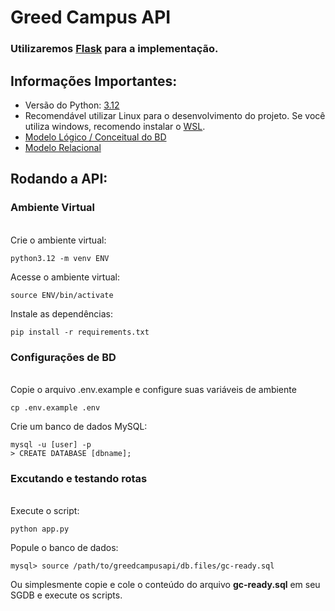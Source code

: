 # Greed Campus API

### Utilizaremos [Flask](https://flask.palletsprojects.com/en/3.0.x/) para a implementação.

## Informações Importantes:
* Versão do Python: [3.12](https://www.python.org/downloads/)
* Recomendável utilizar Linux para o desenvolvimento do projeto. Se você utiliza windows, recomendo instalar o [WSL](https://learn.microsoft.com/pt-br/windows/wsl/install).
* [Modelo Lógico / Conceitual do BD](https://app.brmodeloweb.com/#!/publicview/66a865c8ffbc074e6c4405fc)
* [Modelo Relacional](https://app.brmodeloweb.com/#!/publicview/66be982558221c2eaf5b53c1) 

## Rodando a API:

### Ambiente Virtual
\
Crie o ambiente virtual:
```
python3.12 -m venv ENV
```
Acesse o ambiente virtual:
```
source ENV/bin/activate
```
Instale as dependências:
```
pip install -r requirements.txt
```

### Configurações de BD
\
Copie o arquivo .env.example e configure suas variáveis de ambiente
```
cp .env.example .env
```
Crie um banco de dados MySQL:
```
mysql -u [user] -p
> CREATE DATABASE [dbname];
```

### Excutando e testando rotas
\
Execute o script:
```
python app.py
```
Popule o banco de dados:
```
mysql> source /path/to/greedcampusapi/db.files/gc-ready.sql
```
Ou simplesmente copie e cole o conteúdo do arquivo **gc-ready.sql** em seu SGDB e execute os scripts.